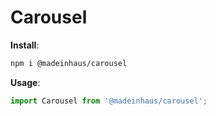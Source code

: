 # Carousel

**Install**:

```bash
npm i @madeinhaus/carousel
```

**Usage**:

```javascript
import Carousel from '@madeinhaus/carousel';
```
